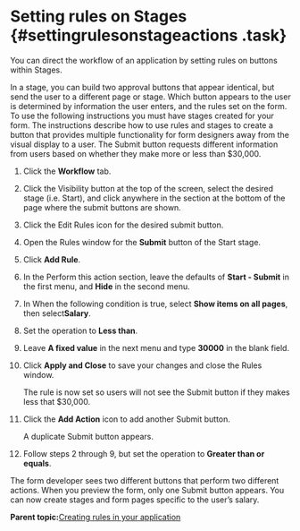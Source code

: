 # Setting rules on Stages {#settingrulesonstageactions .task}

You can direct the workflow of an application by setting rules on buttons within Stages.

In a stage, you can build two approval buttons that appear identical, but send the user to a different page or stage. Which button appears to the user is determined by information the user enters, and the rules set on the form. To use the following instructions you must have stages created for your form. The instructions describe how to use rules and stages to create a button that provides multiple functionality for form designers away from the visual display to a user. The Submit button requests different information from users based on whether they make more or less than $30,000.

1.  Click the **Workflow** tab.

2.  Click the Visibility button at the top of the screen, select the desired stage \(i.e. Start\), and click anywhere in the section at the bottom of the page where the submit buttons are shown.

3.  Click the Edit Rules icon for the desired submit button.

4.  Open the Rules window for the **Submit** button of the Start stage.

5.  Click **Add Rule**.

6.  In the Perform this action section, leave the defaults of **Start - Submit** in the first menu, and **Hide** in the second menu.

7.  In When the following condition is true, select **Show items on all pages**, then select**Salary**.

8.  Set the operation to **Less than**.

9.  Leave **A fixed value** in the next menu and type **30000** in the blank field.

10. Click **Apply and Close** to save your changes and close the Rules window.

    The rule is now set so users will not see the Submit button if they makes less that $30,000.

11. Click the **Add Action** icon to add another Submit button.

    A duplicate Submit button appears.

12. Follow steps 2 through 9, but set the operation to **Greater than or equals**.


The form developer sees two different buttons that perform two different actions. When you preview the form, only one Submit button appears. You can now create stages and form pages specific to the user’s salary.

**Parent topic:**[Creating rules in your application](ru_creating_rules_in_your_form.md)

